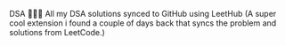 DSA 👩🏻‍💻
All my DSA solutions synced to GitHub using LeetHub (A super cool extension i found a couple of days back that syncs the problem and solutions from LeetCode.)
